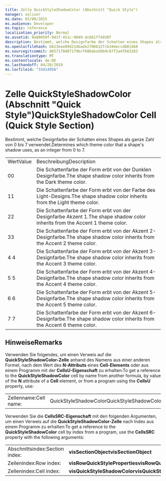 ```yaml
---
title: Zelle QuickStyleShadowColor (Abschnitt "Quick Style")
manager: soliver
ms.date: 03/09/2015
ms.audience: Developer
ms.topic: reference
localization_priority: Normal
ms.assetid: 0a80959f-941f-451c-9049-dc661ff4930f
description: Bestimmt, welche Designfarbe der Schatten eines Shapes als ganze Zahl von 0 bis 7 verwendet.
ms.openlocfilehash: b623eee89d214bade2706b12fcb344eccd8814b8
ms.sourcegitcommit: 8657170d071f9bcf680aba50b9c07f2a4fb82283
ms.translationtype: MT
ms.contentlocale: de-DE
ms.lasthandoff: 04/28/2019
ms.locfileid: "33414956"
---
```

# <a name="quickstyleshadowcolor-cell-quick-style-section"></a><span data-ttu-id="ea6b6-103">Zelle QuickStyleShadowColor (Abschnitt "Quick Style")</span><span class="sxs-lookup"><span data-stu-id="ea6b6-103">QuickStyleShadowColor Cell (Quick Style Section)</span></span>

<span data-ttu-id="ea6b6-104">Bestimmt, welche Designfarbe der Schatten eines Shapes als ganze Zahl von 0 bis 7 verwendet.</span><span class="sxs-lookup"><span data-stu-id="ea6b6-104">Determines which theme color that a shape's shadow uses, as an integer from 0 to 7.</span></span>
  
|||
|:-----|:-----|
|<span data-ttu-id="ea6b6-105">Wert</span><span class="sxs-lookup"><span data-stu-id="ea6b6-105">Value</span></span>  <br/> |<span data-ttu-id="ea6b6-106">Beschreibung</span><span class="sxs-lookup"><span data-stu-id="ea6b6-106">Description</span></span>  <br/> |
|<span data-ttu-id="ea6b6-107">0</span><span class="sxs-lookup"><span data-stu-id="ea6b6-107">0</span></span>  <br/> |<span data-ttu-id="ea6b6-108">Die Schattenfarbe der Form erbt von der Dunklen Designfarbe.</span><span class="sxs-lookup"><span data-stu-id="ea6b6-108">The shape shadow color inherits from the Dark theme color.</span></span>  <br/> |
|<span data-ttu-id="ea6b6-109">1</span><span class="sxs-lookup"><span data-stu-id="ea6b6-109">1</span></span>  <br/> |<span data-ttu-id="ea6b6-110">Die Schattenfarbe der Form erbt von der Farbe des Light-Designs.</span><span class="sxs-lookup"><span data-stu-id="ea6b6-110">The shape shadow color inherits from the Light theme color.</span></span>  <br/> |
|<span data-ttu-id="ea6b6-111">2</span><span class="sxs-lookup"><span data-stu-id="ea6b6-111">2</span></span>  <br/> |<span data-ttu-id="ea6b6-112">Die Schattenfarbe der Form erbt von der Designfarbe Akzent 1.</span><span class="sxs-lookup"><span data-stu-id="ea6b6-112">The shape shadow color inherits from the Accent 1 theme color.</span></span>  <br/> |
|<span data-ttu-id="ea6b6-113">3</span><span class="sxs-lookup"><span data-stu-id="ea6b6-113">3</span></span>  <br/> |<span data-ttu-id="ea6b6-114">Die Schattenfarbe der Form erbt von der Akzent 2-Designfarbe.</span><span class="sxs-lookup"><span data-stu-id="ea6b6-114">The shape shadow color inherits from the Accent 2 theme color.</span></span>  <br/> |
|<span data-ttu-id="ea6b6-115">4 </span><span class="sxs-lookup"><span data-stu-id="ea6b6-115">4</span></span>  <br/> |<span data-ttu-id="ea6b6-116">Die Schattenfarbe der Form erbt von der Akzent 3-Designfarbe.</span><span class="sxs-lookup"><span data-stu-id="ea6b6-116">The shape shadow color inherits from the Accent 3 theme color.</span></span>  <br/> |
|<span data-ttu-id="ea6b6-117">5 </span><span class="sxs-lookup"><span data-stu-id="ea6b6-117">5</span></span>  <br/> |<span data-ttu-id="ea6b6-118">Die Schattenfarbe der Form erbt von der Akzent 4-Designfarbe.</span><span class="sxs-lookup"><span data-stu-id="ea6b6-118">The shape shadow color inherits from the Accent 4 theme color.</span></span>  <br/> |
|<span data-ttu-id="ea6b6-119">6 </span><span class="sxs-lookup"><span data-stu-id="ea6b6-119">6</span></span>  <br/> |<span data-ttu-id="ea6b6-120">Die Schattenfarbe der Form erbt von der Akzent 5-Designfarbe.</span><span class="sxs-lookup"><span data-stu-id="ea6b6-120">The shape shadow color inherits from the Accent 5 theme color.</span></span>  <br/> |
|<span data-ttu-id="ea6b6-121">7 </span><span class="sxs-lookup"><span data-stu-id="ea6b6-121">7</span></span>  <br/> |<span data-ttu-id="ea6b6-122">Die Schattenfarbe der Form erbt von der Akzent 6-Designfarbe.</span><span class="sxs-lookup"><span data-stu-id="ea6b6-122">The shape shadow color inherits from the Accent 6 theme color.</span></span>  <br/> |
   
## <a name="remarks"></a><span data-ttu-id="ea6b6-123">Hinweise</span><span class="sxs-lookup"><span data-stu-id="ea6b6-123">Remarks</span></span>

<span data-ttu-id="ea6b6-124">Verwenden Sie folgendes, um einen Verweis auf die **QuickStyleShadowColor-Zelle** anhand des Namens aus einer anderen Formel, nach dem Wert des **N-Attributs** eines **Cell-Elements** oder aus einem Programm mit der **CellsU-Eigenschaft** zu erhalten:</span><span class="sxs-lookup"><span data-stu-id="ea6b6-124">To get a reference to the **QuickStyleShadowColor** cell by name from another formula, by value of the **N** attribute of a **Cell** element, or from a program using the **CellsU** property, use:</span></span> 
  
|||
|:-----|:-----|
| <span data-ttu-id="ea6b6-125">Zellenname:</span><span class="sxs-lookup"><span data-stu-id="ea6b6-125">Cell name:</span></span>  <br/> | <span data-ttu-id="ea6b6-126">QuickStyleShadowColor</span><span class="sxs-lookup"><span data-stu-id="ea6b6-126">QuickStyleShadowColor</span></span>  <br/> |
   
<span data-ttu-id="ea6b6-127">Verwenden Sie die **CellsSRC-Eigenschaft** mit den folgenden Argumenten, um einen Verweis auf die **QuickStyleShadowColor-Zelle** nach Index aus einem Programm zu erhalten:</span><span class="sxs-lookup"><span data-stu-id="ea6b6-127">To get a reference to the **QuickStyleShadowColor** cell by index from a program, use the **CellsSRC** property with the following arguments:</span></span> 
  
|||
|:-----|:-----|
| <span data-ttu-id="ea6b6-128">Abschnittsindex:</span><span class="sxs-lookup"><span data-stu-id="ea6b6-128">Section index:</span></span>  <br/> |<span data-ttu-id="ea6b6-129">**visSectionObject**</span><span class="sxs-lookup"><span data-stu-id="ea6b6-129">**visSectionObject**</span></span> <br/> |
| <span data-ttu-id="ea6b6-130">Zeilenindex:</span><span class="sxs-lookup"><span data-stu-id="ea6b6-130">Row index:</span></span>  <br/> |<span data-ttu-id="ea6b6-131">**visRowQuickStyleProperties**</span><span class="sxs-lookup"><span data-stu-id="ea6b6-131">**visRowQuickStyleProperties**</span></span> <br/> |
| <span data-ttu-id="ea6b6-132">Zellenindex:</span><span class="sxs-lookup"><span data-stu-id="ea6b6-132">Cell index:</span></span>  <br/> |<span data-ttu-id="ea6b6-133">**visQuickStyleShadowColor**</span><span class="sxs-lookup"><span data-stu-id="ea6b6-133">**visQuickStyleShadowColor**</span></span> <br/> |
   

